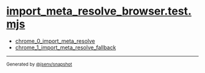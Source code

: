 # [import_meta_resolve_browser.test.mjs](../import_meta_resolve_browser.test.mjs)


- [chrome_0_import_meta_resolve](chrome_0_import_meta_resolve/chrome_0_import_meta_resolve.md)
- [chrome_1_import_meta_resolve_fallback](chrome_1_import_meta_resolve_fallback/chrome_1_import_meta_resolve_fallback.md)

---

<sub>
  Generated by <a href="https://github.com/jsenv/core/tree/main/packages/independent/snapshot">@jsenv/snapshot</a>
</sub>
